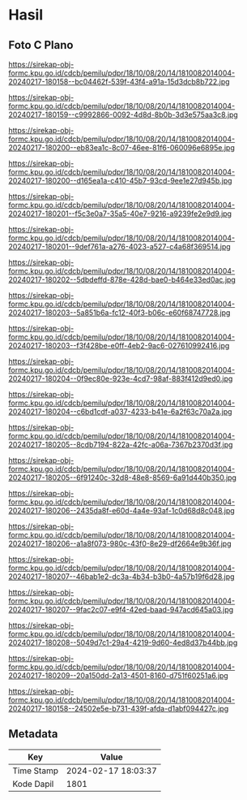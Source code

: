 # Hasil

## Foto C Plano

https://sirekap-obj-formc.kpu.go.id/cdcb/pemilu/pdpr/18/10/08/20/14/1810082014004-20240217-180158--bc04462f-539f-43f4-a91a-15d3dcb8b722.jpg

https://sirekap-obj-formc.kpu.go.id/cdcb/pemilu/pdpr/18/10/08/20/14/1810082014004-20240217-180159--c9992866-0092-4d8d-8b0b-3d3e575aa3c8.jpg

https://sirekap-obj-formc.kpu.go.id/cdcb/pemilu/pdpr/18/10/08/20/14/1810082014004-20240217-180200--eb83ea1c-8c07-46ee-81f6-060096e6895e.jpg

https://sirekap-obj-formc.kpu.go.id/cdcb/pemilu/pdpr/18/10/08/20/14/1810082014004-20240217-180200--d165ea1a-c410-45b7-93cd-9ee1e27d945b.jpg

https://sirekap-obj-formc.kpu.go.id/cdcb/pemilu/pdpr/18/10/08/20/14/1810082014004-20240217-180201--f5c3e0a7-35a5-40e7-9216-a9239fe2e9d9.jpg

https://sirekap-obj-formc.kpu.go.id/cdcb/pemilu/pdpr/18/10/08/20/14/1810082014004-20240217-180201--9def761a-a276-4023-a527-c4a68f369514.jpg

https://sirekap-obj-formc.kpu.go.id/cdcb/pemilu/pdpr/18/10/08/20/14/1810082014004-20240217-180202--5dbdeffd-878e-428d-bae0-b464e33ed0ac.jpg

https://sirekap-obj-formc.kpu.go.id/cdcb/pemilu/pdpr/18/10/08/20/14/1810082014004-20240217-180203--5a851b6a-fc12-40f3-b06c-e60f68747728.jpg

https://sirekap-obj-formc.kpu.go.id/cdcb/pemilu/pdpr/18/10/08/20/14/1810082014004-20240217-180203--f3f428be-e0ff-4eb2-9ac6-027610992416.jpg

https://sirekap-obj-formc.kpu.go.id/cdcb/pemilu/pdpr/18/10/08/20/14/1810082014004-20240217-180204--0f9ec80e-923e-4cd7-98af-883f412d9ed0.jpg

https://sirekap-obj-formc.kpu.go.id/cdcb/pemilu/pdpr/18/10/08/20/14/1810082014004-20240217-180204--c6bd1cdf-a037-4233-b41e-6a2f63c70a2a.jpg

https://sirekap-obj-formc.kpu.go.id/cdcb/pemilu/pdpr/18/10/08/20/14/1810082014004-20240217-180205--8cdb7194-822a-42fc-a06a-7367b2370d3f.jpg

https://sirekap-obj-formc.kpu.go.id/cdcb/pemilu/pdpr/18/10/08/20/14/1810082014004-20240217-180205--6f91240c-32d8-48e8-8569-6a91d440b350.jpg

https://sirekap-obj-formc.kpu.go.id/cdcb/pemilu/pdpr/18/10/08/20/14/1810082014004-20240217-180206--2435da8f-e60d-4a4e-93af-1c0d68d8c048.jpg

https://sirekap-obj-formc.kpu.go.id/cdcb/pemilu/pdpr/18/10/08/20/14/1810082014004-20240217-180206--a1a8f073-980c-43f0-8e29-df2664e9b36f.jpg

https://sirekap-obj-formc.kpu.go.id/cdcb/pemilu/pdpr/18/10/08/20/14/1810082014004-20240217-180207--46bab1e2-dc3a-4b34-b3b0-4a57b19f6d28.jpg

https://sirekap-obj-formc.kpu.go.id/cdcb/pemilu/pdpr/18/10/08/20/14/1810082014004-20240217-180207--9fac2c07-e9f4-42ed-baad-947acd645a03.jpg

https://sirekap-obj-formc.kpu.go.id/cdcb/pemilu/pdpr/18/10/08/20/14/1810082014004-20240217-180208--5049d7c1-29a4-4219-9d60-4ed8d37b44bb.jpg

https://sirekap-obj-formc.kpu.go.id/cdcb/pemilu/pdpr/18/10/08/20/14/1810082014004-20240217-180209--20a150dd-2a13-4501-8160-d751f60251a6.jpg

https://sirekap-obj-formc.kpu.go.id/cdcb/pemilu/pdpr/18/10/08/20/14/1810082014004-20240217-180158--24502e5e-b731-439f-afda-d1abf094427c.jpg


## Metadata

| Key        | Value               |
| ---------- | ------------------- |
| Time Stamp | 2024-02-17 18:03:37 |
| Kode Dapil | 1801                |



